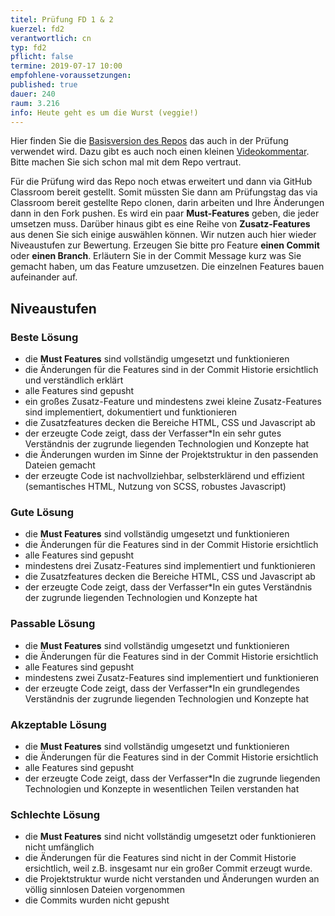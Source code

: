 ```yaml
---
titel: Prüfung FD 1 & 2
kuerzel: fd2
verantwortlich: cn
typ: fd2
pflicht: false
termine: 2019-07-17 10:00
empfohlene-voraussetzungen: 
published: true
dauer: 240
raum: 3.216
info: Heute geht es um die Wurst (veggie!)
---
```


Hier finden Sie die [Basisversion des Repos](https://github.com/cnoss/mi-bachelor-webdevelopment-fd-2019) das auch in der Prüfung verwendet wird. Dazu gibt es auch noch einen kleinen [Videokommentar](https://youtu.be/KdZUcgW0sYc). Bitte machen Sie sich schon mal mit dem Repo vertraut. 

Für die Prüfung wird das Repo noch etwas erweitert und dann via GitHub Classroom bereit gestellt. Somit müssten Sie dann am Prüfungstag das via Classroom bereit gestellte Repo clonen, darin arbeiten und Ihre Änderungen dann in den Fork pushen. Es wird ein paar **Must-Features** geben, die jeder umsetzen muss. Darüber hinaus gibt es eine Reihe von **Zusatz-Features** aus denen Sie sich einige auswählen können. Wir nutzen auch hier wieder Niveaustufen zur Bewertung. Erzeugen Sie bitte pro Feature **einen Commit** oder **einen Branch**. Erläutern Sie in der Commit Message kurz was Sie gemacht haben, um das Feature umzusetzen. Die einzelnen Features bauen aufeinander auf.


## Niveaustufen

### Beste Lösung
- die **Must Features** sind vollständig umgesetzt und funktionieren
- die Änderungen für die Features sind in der Commit Historie ersichtlich und verständlich erklärt
- alle Features sind gepusht
- ein großes Zusatz-Feature und mindestens zwei kleine Zusatz-Features sind implementiert, dokumentiert und funktionieren
- die Zusatzfeatures decken die Bereiche HTML, CSS und Javascript ab
- der erzeugte Code zeigt, dass der Verfasser\*In ein sehr gutes Verständnis der zugrunde liegenden Technologien und Konzepte hat 
- die Änderungen wurden im Sinne der Projektstruktur in den passenden Dateien gemacht
- der erzeugte Code ist nachvollziehbar, selbsterklärend und effizient (semantisches HTML, Nutzung von SCSS, robustes Javascript)

### Gute Lösung
- die **Must Features** sind vollständig umgesetzt und funktionieren
- die Änderungen für die Features sind in der Commit Historie ersichtlich
- alle Features sind gepusht
- mindestens drei Zusatz-Features sind implementiert und funktionieren
- die Zusatzfeatures decken die Bereiche HTML, CSS und Javascript ab
- der erzeugte Code zeigt, dass der Verfasser\*In ein gutes Verständnis der zugrunde liegenden Technologien und Konzepte hat

### Passable Lösung
- die **Must Features** sind vollständig umgesetzt und funktionieren
- die Änderungen für die Features sind in der Commit Historie ersichtlich
- alle Features sind gepusht
- mindestens zwei Zusatz-Features sind implementiert und funktionieren
- der erzeugte Code zeigt, dass der Verfasser\*In ein grundlegendes Verständnis der zugrunde liegenden Technologien und Konzepte hat

### Akzeptable Lösung
- die **Must Features** sind vollständig umgesetzt und funktionieren
- die Änderungen für die Features sind in der Commit Historie ersichtlich
- alle Features sind gepusht
- der erzeugte Code zeigt, dass der Verfasser\*In die zugrunde liegenden Technologien und Konzepte in wesentlichen Teilen verstanden hat

### Schlechte Lösung
- die **Must Features** sind nicht vollständig umgesetzt oder funktionieren nicht umfänglich
- die Änderungen für die Features sind nicht in der Commit Historie ersichtlich, weil z.B. insgesamt nur ein großer Commit erzeugt wurde.
- die Projektstruktur wurde nicht verstanden und Änderungen wurden an völlig sinnlosen Dateien vorgenommen
- die Commits wurden nicht gepusht
